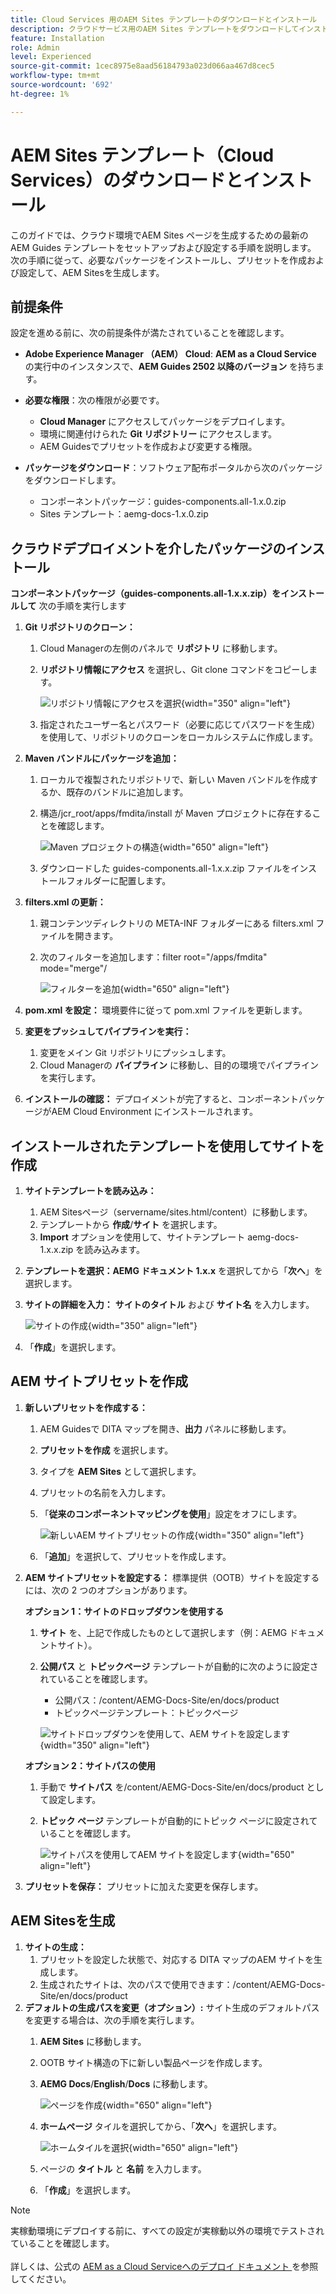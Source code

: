 ```yaml
---
title: Cloud Services 用のAEM Sites テンプレートのダウンロードとインストール
description: クラウドサービス用のAEM Sites テンプレートをダウンロードしてインストールする方法を説明します
feature: Installation
role: Admin
level: Experienced
source-git-commit: 1cec8975e8aad56184793a023d066aa467d8cec5
workflow-type: tm+mt
source-wordcount: '692'
ht-degree: 1%

---
```


# AEM Sites テンプレート（Cloud Services）のダウンロードとインストール

このガイドでは、クラウド環境でAEM Sites ページを生成するための最新のAEM Guides テンプレートをセットアップおよび設定する手順を説明します。 次の手順に従って、必要なパッケージをインストールし、プリセットを作成および設定して、AEM Sitesを生成します。

## 前提条件

設定を進める前に、次の前提条件が満たされていることを確認します。

- **Adobe Experience Manager （AEM） Cloud**: **AEM as a Cloud Service** の実行中のインスタンスで、**AEM Guides 2502 以降のバージョン** を持ちます。

- **必要な権限**：次の権限が必要です。

   - **Cloud Manager** にアクセスしてパッケージをデプロイします。
   - 環境に関連付けられた **Git リポジトリー** にアクセスします。
   - AEM Guidesでプリセットを作成および変更する権限。

- **パッケージをダウンロード**：ソフトウェア配布ポータルから次のパッケージをダウンロードします。

   - コンポーネントパッケージ：guides-components.all-1.x.0.zip
   - Sites テンプレート：aemg-docs-1.x.0.zip

## クラウドデプロイメントを介したパッケージのインストール

**コンポーネントパッケージ（guides-components.all-1.x.x.zip）をインストールして** 次の手順を実行します

1. **Git リポジトリのクローン：**
   1. Cloud Managerの左側のパネルで **リポジトリ** に移動します。
   2. **リポジトリ情報にアクセス** を選択し、Git clone コマンドをコピーします。

      ![ リポジトリ情報にアクセスを選択 ](/help/product-guide/knowledge-base/kb-articles/assets/publishing/access-repo.png){width="350" align="left"}

   3. 指定されたユーザー名とパスワード（必要に応じてパスワードを生成）を使用して、リポジトリのクローンをローカルシステムに作成します。
2. **Maven バンドルにパッケージを追加：**
   1. ローカルで複製されたリポジトリで、新しい Maven バンドルを作成するか、既存のバンドルに追加します。
   2. 構造/jcr_root/apps/fmdita/install が Maven プロジェクトに存在することを確認します。

      ![Maven プロジェクトの構造 ](/help/product-guide/knowledge-base/kb-articles/assets/publishing/maven-structure.png){width="650" align="left"}


   3. ダウンロードした guides-components.all-1.x.x.zip ファイルをインストールフォルダーに配置します。

3. **filters.xml の更新：**

   1. 親コンテンツディレクトリの META-INF フォルダーにある filters.xml ファイルを開きます。
   2. 次のフィルターを追加します：filter root=&quot;/apps/fmdita&quot; mode=&quot;merge&quot;/


      ![ フィルターを追加 ](/help/product-guide/knowledge-base/kb-articles/assets/publishing/add-filter-xml.png){width="650" align="left"}


4. **pom.xml を設定：** 環境要件に従って pom.xml ファイルを更新します。
5. **変更をプッシュしてパイプラインを実行：**
   1. 変更をメイン Git リポジトリにプッシュします。
   2. Cloud Managerの **パイプライン** に移動し、目的の環境でパイプラインを実行します。
6. **インストールの確認：** デプロイメントが完了すると、コンポーネントパッケージがAEM Cloud Environment にインストールされます。

## インストールされたテンプレートを使用してサイトを作成

1. **サイトテンプレートを読み込み：**
   1. AEM Sitesページ（servername/sites.html/content）に移動します。
   2. テンプレートから **作成**/**サイト** を選択します。
   3. **Import** オプションを使用して、サイトテンプレート aemg-docs-1.x.x.zip を読み込みます。
2. **テンプレートを選択：**&#x200B;**AEMG ドキュメント 1.x.x** を選択してから「**次へ**」を選択します。
3. **サイトの詳細を入力：** **サイトのタイトル** および **サイト名** を入力します。

   ![サイトの作成](/help/product-guide/knowledge-base/kb-articles/assets/publishing/create-site.png){width="350" align="left"}

4. 「**作成**」を選択します。

## AEM サイトプリセットを作成

1. **新しいプリセットを作成する：**
   1. AEM Guidesで DITA マップを開き、**出力** パネルに移動します。
   2. **プリセットを作成** を選択します。
   3. タイプを **AEM Sites** として選択します。
   4. プリセットの名前を入力します。
   5. 「**従来のコンポーネントマッピングを使用**」設定をオフにします。

      ![ 新しいAEM サイトプリセットの作成 ](/help/product-guide/knowledge-base/kb-articles/assets/publishing/create-new-output-preset.png){width="350" align="left"}

   6. 「**追加**」を選択して、プリセットを作成します。
2. **AEM サイトプリセットを設定する：** 標準提供（OOTB）サイトを設定するには、次の 2 つのオプションがあります。

   **オプション 1：サイトのドロップダウンを使用する**

   1. **サイト** を、上記で作成したものとして選択します（例：AEMG ドキュメントサイト）。
   2. **公開パス** と **トピックページ** テンプレートが自動的に次のように設定されていることを確認します。
      - 公開パス：/content/AEMG-Docs-Site/en/docs/product
      - トピックページテンプレート：トピックページ

      ![ サイトドロップダウンを使用して、AEM サイトを設定します ](/help/product-guide/knowledge-base/kb-articles/assets/publishing/use-site-dropdown-cs.png){width="350" align="left"}

   **オプション 2：サイトパスの使用**

   1. 手動で **サイトパス** を/content/AEMG-Docs-Site/en/docs/product として設定します。
   2. **トピック ページ** テンプレートが自動的にトピック ページに設定されていることを確認します。

      ![ サイトパスを使用してAEM サイトを設定します ](/help/product-guide/knowledge-base/kb-articles/assets/publishing/use-site-path-cs.png){width="650" align="left"}

3. **プリセットを保存：** プリセットに加えた変更を保存します。

## AEM Sitesを生成

1. **サイトの生成：**
   1. プリセットを設定した状態で、対応する DITA マップのAEM サイトを生成します。
   2. 生成されたサイトは、次のパスで使用できます：/content/AEMG-Docs-Site/en/docs/product
2. **デフォルトの生成パスを変更（オプション）:** サイト生成のデフォルトパスを変更する場合は、次の手順を実行します。
   1. **AEM Sites** に移動します。
   2. OOTB サイト構造の下に新しい製品ページを作成します。
   3. **AEMG Docs**/**English**/**Docs** に移動します。

      ![ページを作成](/help/product-guide/knowledge-base/kb-articles/assets/publishing/create-page-cs.png){width="650" align="left"}

   4. **ホームページ** タイルを選択してから、「**次へ**」を選択します。

      ![ ホームタイルを選択 ](/help/product-guide/knowledge-base/kb-articles/assets/publishing/home-tile-cs.png){width="650" align="left"}

   5. ページの **タイトル** と **名前** を入力します。
   6. 「**作成**」を選択します。

>[!NOTE]
>
> 実稼動環境にデプロイする前に、すべての設定が実稼動以外の環境でテストされていることを確認します。 <br><br> 詳しくは、公式の [AEM as a Cloud Serviceへのデプロイ ドキュメント ](https://experienceleague.adobe.com/en/docs/experience-manager-cloud-service/content/implementing/deploying/overview) を参照してください。
